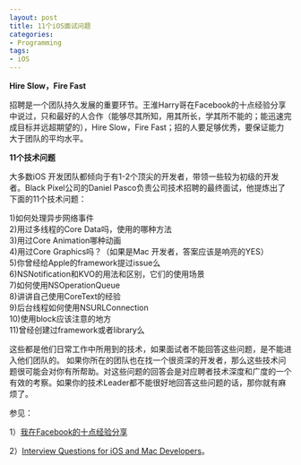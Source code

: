 ```yaml
---
layout: post
title: 11个iOS面试问题
categories:
- Programming
tags:
- iOS
---
```

**Hire Slow，Fire Fast**

  招聘是一个团队持久发展的重要环节。王淮Harry哥在Facebook的十点经验分享中说过，只和最好的人合作（能够尽其所知，用其所长，学其所不能的；能迅速完成目标并远超期望的），Hire Slow，Fire Fast；招的人要足够优秀，要保证能力大于团队的平均水平。

**11个技术问题**

大多数iOS 开发团队都倾向于有1-2个顶尖的开发者，带领一些较为初级的开发者。Black Pixel公司的Daniel Pasco负责公司技术招聘的最终面试，他提炼出了下面的11个技术问题：  

1)如何处理异步网络事件   
2)用过多线程的Core Data吗，使用的哪种方法  
3)用过Core Animation哪种动画    
4)用过Core Graphics吗？（如果是Mac 开发者，答案应该是响亮的YES）  
5)你曾经给Apple的framework提过issue么  
6)NSNotification和KVO的用法和区别，它们的使用场景  
7)如何使用NSOperationQueue  
8)讲讲自己使用CoreText的经验  
9)后台线程如何使用NSURLConnection  
10)使用block应该注意的地方  
11)曾经创建过framework或者library么 

这些都是他们日常工作中所用到的技术，如果面试者不能回答这些问题，是不能进入他们团队的。
  如果你所在的团队也在找一个很资深的开发者，那么这些技术问题很可能会对你有所帮助。对这些问题的回答会是对应聘者技术深度和广度的一个有效的考察。如果你的技术Leader都不能很好地回答这些问题的话，那你就有麻烦了。

参见：                

1）[我在Facebook的十点经验分享](<http://www.nonoidea.com/ 我在facebook的十点经验分享/>)
     
2）[Interview Questions for iOS and Mac Developers](http://blackpixel.com/blog/2013/04/interview-questions-for-ios-and-mac-developers-1.html)。
